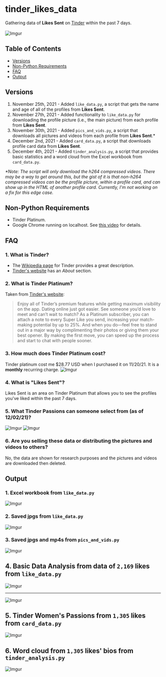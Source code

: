 # tinder_likes_data
Gathering data of **Likes Sent** on [Tinder](https://tinder.com/) within the past 7 days. <br><br>
![Imgur](https://imgur.com/hSVjccD.jpg)

## Table of Contents
- [Versions](#versions)
- [Non-Python Requirements](#non-python-requirements)
- [FAQ](#faq)
- [Output](#output)

## Versions
1. November 25th, 2021 - Added `like_data.py`, a script that gets the name and age of all of the profiles from **Likes Sent**.
2. November 27th, 2021 - Added functionality to `like_data.py` for downloading the profile picture (i.e., the main picture) from each profile from **Likes Sent**.
3. November 30th, 2021 - Added `pics_and_vids.py`, a script that downloads all pictures and videos from each profile from **Likes Sent**.*
4. December 2nd, 2021 - Added `card_data.py`, a script that downloads profile card data from **Likes Sent**.
5. December 4th, 2021 - Added `tinder_analysis.py`, a script that provides basic statistics and a word cloud from the Excel workbook from `card_data.py`.

*\*Note: The script will only download the h264 compressed videos. There may be a way to get around this, but the gist of it is that non-h264 compressed videos can be the profile picture, within a profile card, and can show up in the HTML of another profile card. Currently, I'm not working on a fix for this edge case.*

## Non-Python Requirements
- Tinder Platinum.
- Google Chrome running on localhost. See [this video](https://youtu.be/FVumnHy5Tzo) for details.

## FAQ
### 1. What is Tinder?
- The [Wikipedia page](https://en.wikipedia.org/wiki/Tinder_(app)) for Tinder provides a great description.
- [Tinder's website](https://tinder.com/about-tinder) has an *About* section.

### 2. What is Tinder Platinum?
Taken from [Tinder's website](https://tinder.com/feature/platinum):
> Enjoy all of Tinder’s premium features while getting maximum visibility on the app. Dating online just got easier. See someone you’d love to meet and can’t wait to match? As a Platinum subscriber, you can attach a note to every Super Like you send, increasing your match-making potential by up to 25%. And when you do—feel free to stand out in a major way by complimenting their photos or giving them your best opener. By making the first move, you can speed up the process and start to chat with people sooner.

### 3. How much does Tinder Platinum cost?
Tinder platinum cost me $28.77 USD when I purchased it on 11/20/21. It is a **monthly** recurring charge.
![Imgur](https://imgur.com/x7R0ruB.jpg)

### 4. What is "Likes Sent"?
Likes Sent is an area on Tinder Platinum that allows you to see the profiles you've liked within the past 7 days.

### 5. What Tinder Passions can someone select from (as of 12/02/21)?
![Imgur](https://imgur.com/3d1hBA8.jpg)
![Imgur](https://imgur.com/7uwIFnM.jpg)

### 6. Are you selling these data or distributing the pictures and videos to others?
No, the data are shown for research purposes and the pictures and videos are downloaded then deleted.

## Output
### 1. Excel workbook from `like_data.py`
![Imgur](https://imgur.com/6WjLKCs.jpg)

### 2. Saved jpgs from `like_data.py`
![Imgur](https://imgur.com/gD7bIJ4.jpg)

### 3. Saved jpgs and mp4s from `pics_and_vids.py`
![Imgur](https://imgur.com/DjmsSP6.jpg)

## 4. Basic Data Analysis from data of `2,169` likes from `like_data.py`
![Imgur](https://i.imgur.com/IbCubjv.png)
***
![Imgur](https://i.imgur.com/0Bhshd2.png)

## 5. Tinder Women's Passions from `1,305` likes from `card_data.py`
![Imgur](https://imgur.com/WPltmKJ.jpg)

## 6. Word cloud from `1,305` likes' bios from `tinder_analysis.py`
![Imgur](https://imgur.com/QodWQw2.jpg)
